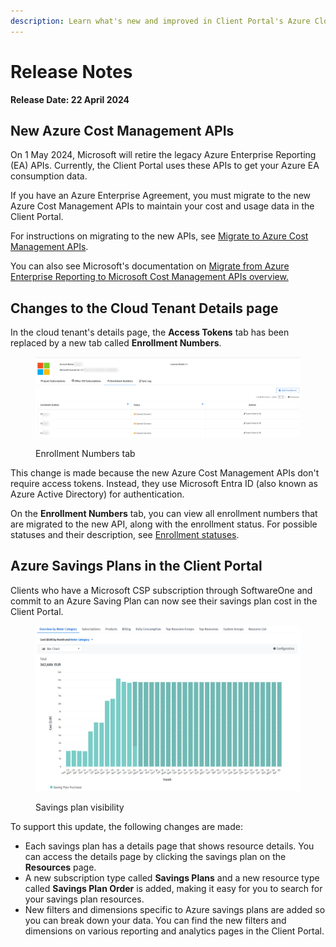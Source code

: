 ```yaml
---
description: Learn what's new and improved in Client Portal's Azure Cloud Spend Management.
---
```


# Release Notes

**Release Date: 22 April 2024**

## New Azure Cost Management APIs

On 1 May 2024, Microsoft will retire the legacy Azure Enterprise Reporting (EA) APIs. Currently, the Client Portal uses these APIs to get your Azure EA consumption data.

If you have an Azure Enterprise Agreement, you must migrate to the new Azure Cost Management APIs to maintain your cost and usage data in the Client Portal.&#x20;

For instructions on migrating to the new APIs, see [Migrate to Azure Cost Management APIs](cloud-tenant-setup/azure-onboarding/migrate-to-azure-cost-management-apis.md).&#x20;

You can also see Microsoft's documentation on [Migrate from Azure Enterprise Reporting to Microsoft Cost Management APIs overview.](https://learn.microsoft.com/en-us/azure/cost-management-billing/automate/migrate-ea-reporting-arm-apis-overview)

## Changes to the Cloud Tenant Details page <a href="#user-content-cloud-tenant-setup-changes" id="user-content-cloud-tenant-setup-changes"></a>

In the cloud tenant's details page, the **Access Tokens** tab has been replaced by a new tab called **Enrollment Numbers**.

<figure><img src="../../.gitbook/assets/image (1) (1) (1) (1) (1) (1) (1) (1) (1).png" alt=""><figcaption><p>Enrollment Numbers tab</p></figcaption></figure>

This change is made because the new Azure Cost Management APIs don't require access tokens. Instead, they use Microsoft Entra ID (also known as Azure Active Directory) for authentication.

On the **Enrollment Numbers** tab, you can view all enrollment numbers that are migrated to the new API, along with the enrollment status. For possible statuses and their description, see [Enrollment statuses](cloud-tenant-setup/azure-onboarding/migrate-to-azure-cost-management-apis.md#enrollment-statuses).

## Azure Savings Plans in the Client Portal

Clients who have a Microsoft CSP subscription through SoftwareOne and commit to an Azure Saving Plan can now see their savings plan cost in the Client Portal.&#x20;

<figure><img src="../../.gitbook/assets/image (295).png" alt="" width="563"><figcaption><p>Savings plan visibility</p></figcaption></figure>

To support this update, the following changes are made:

* Each savings plan has a details page that shows resource details. You can access the details page by clicking the savings plan on the **Resources** page.
* A new subscription type called **Savings Plans** and a new resource type called **Savings Plan Order** is added, making it easy for you to search for your savings plan resources.
* New filters and dimensions specific to Azure savings plans are added so you can break down your data. You can find the new filters and dimensions on various reporting and analytics pages in the Client Portal.&#x20;
